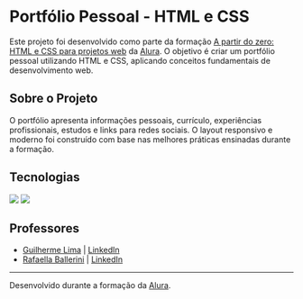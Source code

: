 # Portfólio Pessoal - HTML e CSS

Este projeto foi desenvolvido como parte da formação [A partir do zero: HTML e CSS para projetos web](https://cursos.alura.com.br/formacao-html-css) da [Alura](https://www.alura.com.br/). O objetivo é criar um portfólio pessoal utilizando HTML e CSS, aplicando conceitos fundamentais de desenvolvimento web.

## Sobre o Projeto

O portfólio apresenta informações pessoais, currículo, experiências profissionais, estudos e links para redes sociais. O layout responsivo e moderno foi construído com base nas melhores práticas ensinadas durante a formação.

##  Tecnologias
<div>
  <img src="https://img.shields.io/badge/HTML-239120?style=for-the-badge&logo=html5&logoColor=white">
  <img src="https://img.shields.io/badge/CSS-239120?&style=for-the-badge&logo=css3&logoColor=white">
</div>

## Professores

- [Guilherme Lima](https://github.com/guilimadev) | [LinkedIn](https://www.linkedin.com/in/guilimadev/)
- [Rafaella Ballerini](https://github.com/rafaballerini) | [LinkedIn](https://www.linkedin.com/in/rafaellaballerini/)


---

Desenvolvido durante a formação da [Alura](https://www.alura.com.br/).